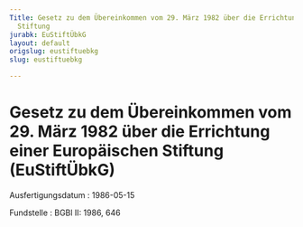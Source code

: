 ```yaml
---
Title: Gesetz zu dem Übereinkommen vom 29. März 1982 über die Errichtung einer Europäischen
  Stiftung
jurabk: EuStiftÜbkG
layout: default
origslug: eustiftuebkg
slug: eustiftuebkg

---
```


# Gesetz zu dem Übereinkommen vom 29. März 1982 über die Errichtung einer Europäischen Stiftung (EuStiftÜbkG)

Ausfertigungsdatum
:   1986-05-15

Fundstelle
:   BGBl II: 1986, 646

